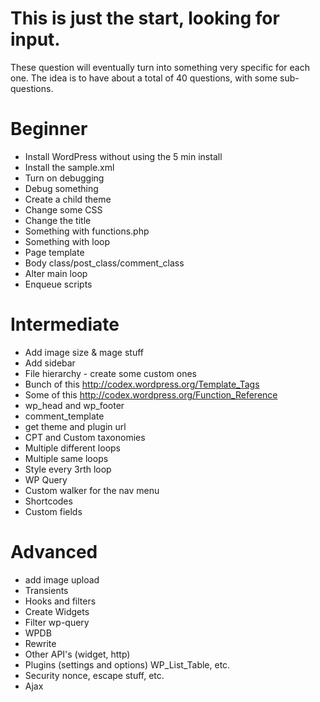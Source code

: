 This is just the start, looking for input.
====================
These question will eventually turn into something very specific for each one.
The idea is to have about a total of 40 questions, with some sub-questions.


# Beginner

*  Install WordPress without using the 5 min install
*  Install the sample.xml
*  Turn on debugging
*  Debug something
*  Create a child theme
*  Change some CSS
*  Change the title
*  Something with functions.php
*  Something with loop
*  Page template
*  Body class/post_class/comment_class
*  Alter main loop
*  Enqueue scripts

   
# Intermediate

* Add image size & mage stuff
* Add sidebar
* File hierarchy - create some custom ones
* Bunch of this http://codex.wordpress.org/Template_Tags
* Some of this http://codex.wordpress.org/Function_Reference
* wp_head and wp_footer
* comment_template
* get theme and plugin url
* CPT and Custom taxonomies
* Multiple different loops
* Multiple same loops
* Style every 3rth loop
* WP Query
* Custom walker for the nav menu
* Shortcodes
* Custom fields  



# Advanced

* add image upload
* Transients
* Hooks and filters
* Create Widgets
* Filter wp-query
* WPDB
* Rewrite
* Other API's (widget, http)
* Plugins (settings and options) WP_List_Table, etc.
* Security nonce, escape stuff, etc.
* Ajax


